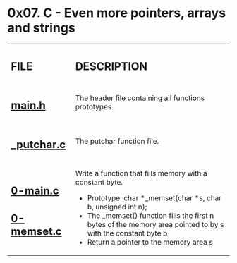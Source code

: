 <h1>0x07. C - Even more pointers, arrays and strings</h1>

<table>
    <tr>
        <td><h2><strong>FILE</strong></h2></td>
        <td><h2><strong>DESCRIPTION</strong></h2></td>
    </tr>
    <tr>
        <td><h2><a href="https://github.com/LivingDemonness28/alx-low_level_programming/blob/master/0x07-pointers_arrays_strings/main.h" target="_blank">main.h</a></h2></td>
        <td>The header file containing all functions prototypes.</td>
    </tr>
    <tr>
        <td><h2><a href="https://github.com/LivingDemonness28/alx-low_level_programming/blob/master/0x07-pointers_arrays_strings/_putchar.c" target="_blank">_putchar.c</a></h2></td>
        <td>The putchar function file.</td>
    </tr>
    <tr>
        <td>
            <h2><a href="ttps://github.com/LivingDemonness28/alx-low_level_programming/blob/master/0x07-pointers_arrays_strings/0-main.c">0-main.c</a></h2>
            <h2><a href="ttps://github.com/LivingDemonness28/alx-low_level_programming/blob/master/0x07-pointers_arrays_strings/0-memset.c">0-memset.c</a></h2>
        </td>
        <td>
            <p>Write a function that fills memory with a constant byte.</p>
            <ul>
                <li>Prototype: char *_memset(char *s, char b, unsigned int n);</li>
                <li>The _memset() function fills the first n bytes of the memory area pointed to by s with the constant byte b</li>
                <li>Return a pointer to the memory area s</li>
            </ul>
        </td>
    </tr>
</table>
